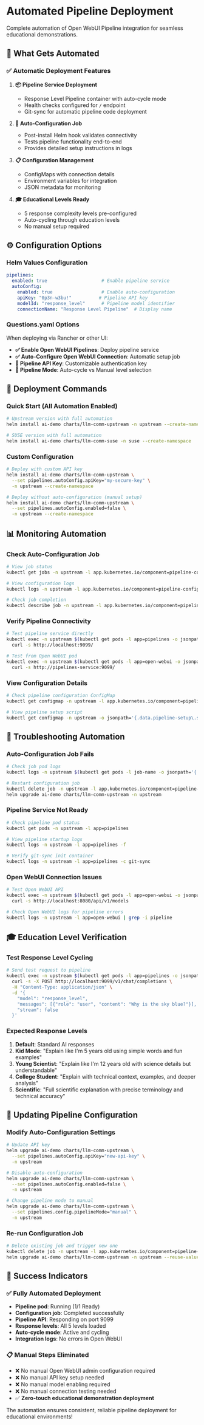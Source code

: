# Automated Pipeline Deployment

Complete automation of Open WebUI Pipeline integration for seamless educational demonstrations.

## 🎯 What Gets Automated

### ✅ **Automatic Deployment Features**

1. **📦 Pipeline Service Deployment**
   - Response Level Pipeline container with auto-cycle mode
   - Health checks configured for `/` endpoint  
   - Git-sync for automatic pipeline code deployment

2. **🔧 Auto-Configuration Job** 
   - Post-install Helm hook validates connectivity
   - Tests pipeline functionality end-to-end
   - Provides detailed setup instructions in logs

3. **📋 Configuration Management**
   - ConfigMaps with connection details
   - Environment variables for integration
   - JSON metadata for monitoring

4. **🎓 Educational Levels Ready**
   - 5 response complexity levels pre-configured
   - Auto-cycling through education levels
   - No manual setup required

## ⚙️ Configuration Options

### Helm Values Configuration

```yaml
pipelines:
  enabled: true                    # Enable pipeline service
  autoConfig:
    enabled: true                  # Enable auto-configuration  
    apiKey: "0p3n-w3bu!"          # Pipeline API key
    modelId: "response_level"      # Pipeline model identifier
    connectionName: "Response Level Pipeline"  # Display name
```

### Questions.yaml Options

When deploying via Rancher or other UI:

- **✅ Enable Open WebUI Pipelines**: Deploy pipeline service
- **✅ Auto-Configure Open WebUI Connection**: Automatic setup job
- **🔑 Pipeline API Key**: Customizable authentication key
- **🔄 Pipeline Mode**: Auto-cycle vs Manual level selection

## 🚀 Deployment Commands

### Quick Start (All Automation Enabled)

```bash
# Upstream version with full automation
helm install ai-demo charts/llm-comm-upstream -n upstream --create-namespace

# SUSE version with full automation  
helm install ai-demo charts/llm-comm-suse -n suse --create-namespace
```

### Custom Configuration

```bash
# Deploy with custom API key
helm install ai-demo charts/llm-comm-upstream \
  --set pipelines.autoConfig.apiKey="my-secure-key" \
  -n upstream --create-namespace

# Deploy without auto-configuration (manual setup)
helm install ai-demo charts/llm-comm-upstream \
  --set pipelines.autoConfig.enabled=false \
  -n upstream --create-namespace
```

## 📊 Monitoring Automation

### Check Auto-Configuration Job

```bash
# View job status
kubectl get jobs -n upstream -l app.kubernetes.io/component=pipeline-configurator

# View configuration logs
kubectl logs -n upstream -l app.kubernetes.io/component=pipeline-configurator

# Check job completion
kubectl describe job -n upstream -l app.kubernetes.io/component=pipeline-configurator
```

### Verify Pipeline Connectivity

```bash
# Test pipeline service directly
kubectl exec -n upstream $(kubectl get pods -l app=pipelines -o jsonpath='{.items[0].metadata.name}') -- \
  curl -s http://localhost:9099/

# Test from Open WebUI pod
kubectl exec -n upstream $(kubectl get pods -l app=open-webui -o jsonpath='{.items[0].metadata.name}') -- \
  curl -s http://pipelines-service:9099/
```

### View Configuration Details

```bash
# Check pipeline configuration ConfigMap
kubectl get configmap -n upstream -l app.kubernetes.io/component=pipeline-config -o yaml

# View pipeline setup script
kubectl get configmap -n upstream -o jsonpath='{.data.pipeline-setup\.sh}' | sh
```

## 🐛 Troubleshooting Automation

### Auto-Configuration Job Fails

```bash
# Check job pod logs
kubectl logs -n upstream $(kubectl get pods -l job-name -o jsonpath='{.items[0].metadata.name}')

# Restart configuration job
kubectl delete job -n upstream -l app.kubernetes.io/component=pipeline-configurator
helm upgrade ai-demo charts/llm-comm-upstream -n upstream
```

### Pipeline Service Not Ready

```bash
# Check pipeline pod status
kubectl get pods -n upstream -l app=pipelines

# View pipeline startup logs  
kubectl logs -n upstream -l app=pipelines -f

# Verify git-sync init container
kubectl logs -n upstream -l app=pipelines -c git-sync
```

### Open WebUI Connection Issues

```bash
# Test Open WebUI API
kubectl exec -n upstream $(kubectl get pods -l app=open-webui -o jsonpath='{.items[0].metadata.name}') -- \
  curl -s http://localhost:8080/api/v1/models

# Check Open WebUI logs for pipeline errors
kubectl logs -n upstream -l app=open-webui | grep -i pipeline
```

## 🎓 Education Level Verification

### Test Response Level Cycling

```bash
# Send test request to pipeline
kubectl exec -n upstream $(kubectl get pods -l app=pipelines -o jsonpath='{.items[0].metadata.name}') -- \
  curl -s -X POST http://localhost:9099/v1/chat/completions \
  -H "Content-Type: application/json" \
  -d '{
    "model": "response_level",
    "messages": [{"role": "user", "content": "Why is the sky blue?"}],
    "stream": false
  }'
```

### Expected Response Levels

1. **Default**: Standard AI responses
2. **Kid Mode**: "Explain like I'm 5 years old using simple words and fun examples"
3. **Young Scientist**: "Explain like I'm 12 years old with science details but understandable"  
4. **College Student**: "Explain with technical context, examples, and deeper analysis"
5. **Scientific**: "Full scientific explanation with precise terminology and technical accuracy"

## 🔄 Updating Pipeline Configuration

### Modify Auto-Configuration Settings

```bash
# Update API key
helm upgrade ai-demo charts/llm-comm-upstream \
  --set pipelines.autoConfig.apiKey="new-api-key" \
  -n upstream

# Disable auto-configuration
helm upgrade ai-demo charts/llm-comm-upstream \
  --set pipelines.autoConfig.enabled=false \
  -n upstream  

# Change pipeline mode to manual
helm upgrade ai-demo charts/llm-comm-upstream \
  --set pipelines.config.pipelineMode="manual" \
  -n upstream
```

### Re-run Configuration Job

```bash
# Delete existing job and trigger new one
kubectl delete job -n upstream -l app.kubernetes.io/component=pipeline-configurator
helm upgrade ai-demo charts/llm-comm-upstream -n upstream --reuse-values
```

## 🎯 Success Indicators

### ✅ Fully Automated Deployment

- **Pipeline pod**: Running (1/1 Ready)
- **Configuration job**: Completed successfully  
- **Pipeline API**: Responding on port 9099
- **Response levels**: All 5 levels loaded
- **Auto-cycle mode**: Active and cycling
- **Integration logs**: No errors in Open WebUI

### 📋 Manual Steps Eliminated

- ❌ No manual Open WebUI admin configuration required
- ❌ No manual API key setup needed
- ❌ No manual model enabling required  
- ❌ No manual connection testing needed
- ✅ **Zero-touch educational demonstration deployment**

The automation ensures consistent, reliable pipeline deployment for educational environments!
